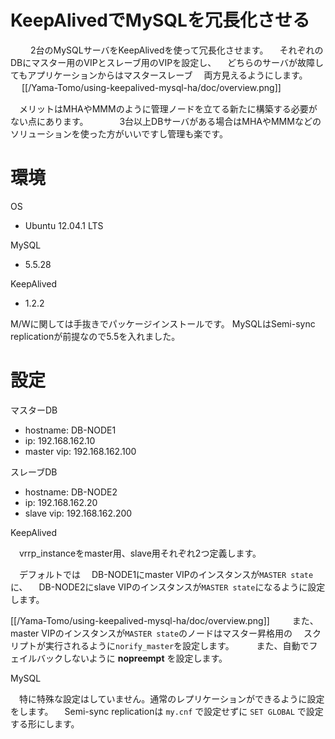 KeepAlivedでMySQLを冗長化させる
=====================
　
　2台のMySQLサーバをKeepAlivedを使って冗長化させます。
　それぞれのDBにマスター用のVIPとスレーブ用のVIPを設定し、
　どちらのサーバが故障してもアプリケーションからはマスタースレーブ
　両方見えるようにします。
　
  [[/Yama-Tomo/using-keepalived-mysql-ha/doc/overview.png]]

　メリットはMHAやMMMのように管理ノードを立てる新たに構築する必要がない点にあります。
　　
　3台以上DBサーバがある場合はMHAやMMMなどのソリューションを使った方がいいですし管理も楽です。
　

環境
======================

OS

* Ubuntu 12.04.1 LTS

MySQL

*  5.5.28

KeepAlived

*  1.2.2

M/Wに関しては手抜きでパッケージインストールです。
MySQLはSemi-sync replicationが前提なので5.5を入れました。

設定
======================

マスターDB

* hostname: DB-NODE1
* ip: 192.168.162.10
* master vip: 192.168.162.100

スレーブDB

* hostname: DB-NODE2
* ip: 192.168.162.20
* slave vip: 192.168.162.200


KeepAlived

　vrrp_instanceをmaster用、slave用それぞれ2つ定義します。

　デフォルトでは
　DB-NODE1にmaster VIPのインスタンスが`MASTER state`に、
　DB-NODE2にslave VIPのインスタンスが`MASTER state`になるように設定します。

  [[/Yama-Tomo/using-keepalived-mysql-ha/doc/overview.png]]
　
　また、master VIPのインスタンスが`MASTER state`のノードはマスター昇格用の
　スクリプトが実行されるように`norify_master`を設定します。
　
　また、自動でフェイルバックしないように **nopreempt** を設定します。

MySQL

　特に特殊な設定はしていません。通常のレプリケーションができるように設定をします。
　Semi-sync replicationは `my.cnf` で設定せずに `SET GLOBAL` で設定する形にします。

